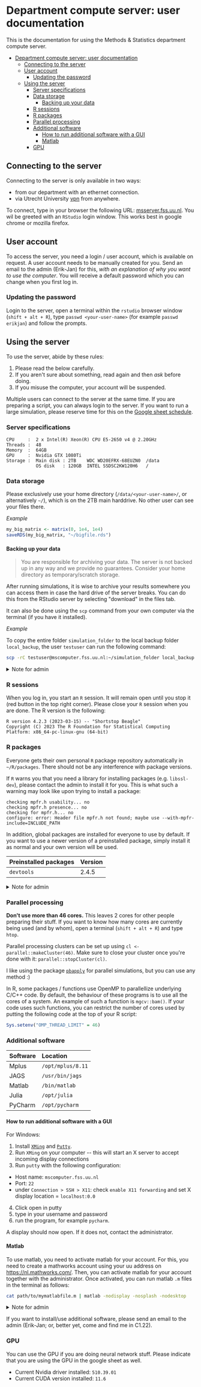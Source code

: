 # Department compute server: user documentation
This is the documentation for using the Methods & Statistics department compute server.

- [Department compute server: user documentation](#department-compute-server-user-documentation)
  - [Connecting to the server](#connecting-to-the-server)
  - [User account](#user-account)
    - [Updating the password](#updating-the-password)
  - [Using the server](#using-the-server)
    - [Server specifications](#server-specifications)
    - [Data storage](#data-storage)
      - [Backing up your data](#backing-up-your-data)
    - [R sessions](#r-sessions)
    - [R packages](#r-packages)
    - [Parallel processing](#parallel-processing)
    - [Additional software](#additional-software)
      - [How to run additional software with a GUI](#how-to-run-additional-software-with-a-gui)
      - [Matlab](#matlab)
    - [GPU](#gpu)


## Connecting to the server
Connecting to the server is only available in two ways:
- from our department with an ethernet connection.
- via Utrecht University [vpn](https://vpn.uu.nl) from anywhere. 

To connect, type in your browser the following URL: [msserver.fss.uu.nl](http://msserver.fss.uu.nl). You wil be greeted with an `RStudio` login window. This works best in google chrome or mozilla firefox.

## User account
To access the server, you need a login / user account, which is available on request. A user account needs to be manually created for you. Send an email to the admin (Erik-Jan) for this, _with an explanation of why you want to use the computer_. You will receive a default password which you can change when you first log in.

### Updating the password
Login to the server, open a terminal within the `rstudio` browser window (`shift + alt + R`), type `passwd <your-user-name>` (for example `passwd erikjan`) and follow the prompts.

## Using the server
To use the server, abide by these rules:

1. Please read the below carefully. 
2. If you aren't sure about something, read again and then _ask_ before doing.
3. If you misuse the computer, your account will be suspended.

Multiple users can connect to the server at the same time. If you are preparing a script, you can always login to the server. If you want to run a large simulation, please reserve time for this on the [Google sheet schedule](https://docs.google.com/spreadsheets/d/1WcUzKStfb5MK4Rgh5jcyNRwyPfOQJA-CjigHBUd6QZk/edit?usp=sharing).

### Server specifications
```
CPU     :  2 x Intel(R) Xeon(R) CPU E5-2650 v4 @ 2.20GHz
Threads :  48
Memory  :  64GB
GPU     :  Nvidia GTX 1080Ti 
Storage :  Main disk : 2TB    WDC WD20EFRX-68EUZN0  /data
           OS disk   : 120GB  INTEL SSDSC2KW120H6   /
```

### Data storage
Please exclusively use your home directory (`/data/<your-user-name>/`, or alternatively `~/`), which is on the 2TB main harddrive. No other user can see your files there.

_Example_
```r
my_big_matrix <- matrix(0, 1e4, 1e4)
saveRDS(my_big_matrix, "~/bigfile.rds")
```

#### Backing up your data

> You are responsible for archiving your data. The server is not backed up in any way and we provide no guarantees. Consider your home directory as temporary/scratch storage.

After running simulations, it is wise to archive your results somewhere you can access them in case the hard drive of the server breaks. You can do this from the RStudio server by selecting "download" in the files tab. 

It can also be done using the `scp` command from your own computer via the terminal (if you have it installed).

_Example_

To copy the entire folder `simulation_folder` to the local backup folder `local_backup`, the user `testuser` can run the following command:

```bash
scp -rC testuser@mscomputer.fss.uu.nl:~/simulation_folder local_backup
```

<details>
<summary>Note for admin</summary>
Checking storage space can be done as follows: 

```bash
df -h /data
sudo du -hs /data/*
```

SMART tests for the hard drive (`/dev/sda`) should be run every now and then using `smartctl`. Check if the `RAW_VALUE` column shows `Reallocated_Sector_Ct` and such. The MTBF of the hard disk is 1 million hours, so this should be fine for a while.
```bash
sudo smartctl -a /dev/sda
sudo smartctl -t short /dev/sda
sudo smartctl -a /dev/sda
```
</details>

### R sessions
When you log in, you start an `R` session. It will remain open until you stop it (red button in the top right corner). Please close your `R` session when you are done. The R version is the following:

```
R version 4.2.3 (2023-03-15) -- "Shortstop Beagle"
Copyright (C) 2023 The R Foundation for Statistical Computing
Platform: x86_64-pc-linux-gnu (64-bit)
```

### R packages
Everyone gets their own personal `R` package repository automatically in `~/R/packages`. There should not be any interference with package versions.

If `R` warns you that you need a library for installing packages (e.g. `libssl-dev`), please contact the admin to install it for you. This is what such a warning may look like upon trying to install a package:

```
checking mpfr.h usability... no
checking mpfr.h presence... no
checking for mpfr.h... no
configure: error: Header file mpfr.h not found; maybe use --with-mpfr-include=INCLUDE_PATH
```

In addition, global packages are installed for everyone to use by default. If you want to use a newer version of a preinstalled package, simply install it as normal and your own version will be used.

| Preinstalled packages | Version |
| :-------------------- | :------ |
| `devtools`            | 2.4.5   |

<details>
<summary>Note for admin</summary>

```r
install.packages("devtools", library = "/opt/R/4.0.3/lib/R/library")
```

</details>

### Parallel processing
__Don't use more than 46 cores.__ This leaves 2 cores for other people preparing their stuff. If you want to know how many cores are currently being used (and by whom), open a terminal (`shift + alt + R`) and type `htop`.

Parallel processing clusters can be set up using `cl <- parallel::makeCluster(46)`. Make sure to close your cluster once you're done with it: `parallel::stopCluster(cl)`.

I like using the package [`pbapply`](https://cran.r-project.org/web/packages/pbapply/pbapply.pdf) for parallel simulations, but you can use any method :)

In R, some packages / functions use OpenMP to parallellize underlying C/C++ code. By default, the behaviour of these programs is to use all the cores of a system. An example of such a function is `mgcv::bam()`. If your code uses such functions, you can restrict the number of cores used by putting the following code at the top of your R script:

```r
Sys.setenv("OMP_THREAD_LIMIT" = 46)
```

### Additional software

|Software |Location           |
|:--------|:------------------|
| Mplus   | `/opt/mplus/8.11` |
| JAGS    | `/usr/bin/jags`   |
| Matlab  | `/bin/matlab`     |
| Julia   | `/opt/julia`      |
| PyCharm | `/opt/pycharm`    |

#### How to run additional software with a GUI
For Windows:
1. Install [`XMing`](https://sourceforge.net/projects/xming/) and [`Putty`](https://putty.org/). 
2. Run `XMing` on your computer -- this will start an X server to accept incoming display connections
3. Run `putty` with the following configuration:
  - Host name: `mscomputer.fss.uu.nl`
  - Port: `22`
  - under `Connection > SSH > X11`: check `enable X11 forwarding` and set X display location = `localhost:0.0`
4. Click open in putty
5. type in your username and password
6. run the program, for example `pycharm`.

A display should now open. If it does not, contact the administrator.


#### Matlab
To use matlab, you need to activate matlab for your account. For this, you need to create a mathworks account using your uu address on https://nl.mathworks.com/. Then, you can activate matlab for your account together with the administrator. Once activated, you can run matlab `.m` files in the terminal as follows:

```bash
cat path/to/mymatlabfile.m | matlab -nodisplay -nosplash -nodesktop
```

<details>
<summary>Note for admin</summary>
first, connect via ssh with x forwarding, then run

```bash
sudo activate_matlab
```

</details>

If you want to install/use additional software, please send an email to the admin (Erik-Jan; or, better yet, come and find me in C1.22).


### GPU
You can use the GPU if you are doing neural network stuff. Please indicate that you are using the GPU in the google sheet as well. 

- Current Nvidia driver installed: `510.39.01`
- Current CUDA version installed: `11.6`